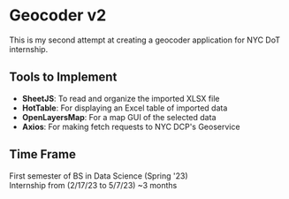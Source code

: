 # Geocoder v2

This is my second attempt at creating a geocoder application for NYC DoT internship. 


## Tools to Implement

- **SheetJS**: To read and organize the imported XLSX file
- **HotTable**: For displaying an Excel table of imported data
- **OpenLayersMap**: For a map GUI of the selected data
- **Axios**: For making fetch requests to NYC DCP's Geoservice 

## Time Frame 
First semester of BS in Data Science (Spring '23)<br>
Internship from (2/17/23 to 5/7/23) ~3 months